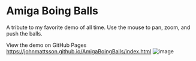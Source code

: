 # Amiga Boing Balls

A tribute to my favorite demo of all time. Use the mouse to pan, zoom, and push the balls.

View the demo on GitHub Pages
https://johnmattsson.github.io/AmigaBoingBalls/index.html
![image](https://user-images.githubusercontent.com/5421061/214696768-63839d2b-17ff-4717-b847-163d127516cb.png)

